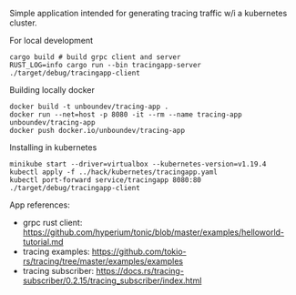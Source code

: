 
Simple application intended for generating tracing traffic w/i a kubernetes cluster.

For local development
```
cargo build # build grpc client and server
RUST_LOG=info cargo run --bin tracingapp-server
./target/debug/tracingapp-client
```

Building locally docker
```
docker build -t unboundev/tracing-app .
docker run --net=host -p 8080 -it --rm --name tracing-app unboundev/tracing-app
docker push docker.io/unboundev/tracing-app
```

Installing in kubernetes
```
minikube start --driver=virtualbox --kubernetes-version=v1.19.4
kubectl apply -f ../hack/kubernetes/tracingapp.yaml
kubectl port-forward service/tracingapp 8080:80
./target/debug/tracingapp-client
```

App references:
- grpc rust client: https://github.com/hyperium/tonic/blob/master/examples/helloworld-tutorial.md
- tracing examples: https://github.com/tokio-rs/tracing/tree/master/examples/examples
- tracing subscriber: https://docs.rs/tracing-subscriber/0.2.15/tracing_subscriber/index.html